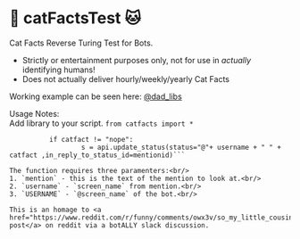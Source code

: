 # 🤖 catFactsTest 🐱
Cat Facts Reverse Turing Test for Bots.<br/>
- Strictly or entertainment purposes only, not for use in <i>actually</i> identifying humans!
- Does not actually deliver hourly/weekly/yearly Cat Facts<br/>

Working example can be seen here: <a href="https://twitter.com/dad_libs">@dad_libs</a>

Usage Notes:<br/>
  Add library to your script.
    `from catfacts import *`

  ```catfact = catFactsTest(mention,username,USERNAME)
            if catfact != "nope":
                    s = api.update_status(status="@"+ username + " " + catfact ,in_reply_to_status_id=mentionid)```
  
  The function requires three paramenters:<br/>
1. `mention` - this is the text of the mention to look at.<br/>
2. `username` - `screen_name` from mention.<br/>
3. `USERNAME` - `@screen_name` of the bot.<br/>
    
This is an homage to <a href="https://www.reddit.com/r/funny/comments/owx3v/so_my_little_cousin_posted_on_fb_that_he_was">a post</a> on reddit via a botALLY slack discussion.  
